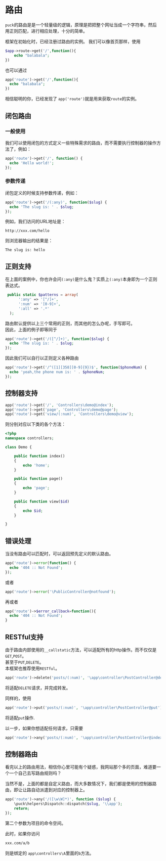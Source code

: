 # 路由
`puck`的路由是是一个轻量级的逻辑，原理是把把整个网址当成一个字符串，然后用正则匹配，进行相应处理，十分的简单。 

框架在初始化时，已经注册过路由的实例。
我们可以像首页那样，使用
```php
$app->route->get('/',function(){
    echo "balabala";
})
```
也可以通过
```php
app('route')->get('/',function(){
  echo "balabala";
})
```
相信聪明的你，已经发现了
`app('route')`就是用来获取`route`的实例。


## 闭包路由

### 一般使用
我们可以使用闭包的方式定义一些特殊需求的路由，而不需要执行控制器的操作方法了，例如：

```php
app('route')->get('/', function() {
  echo 'Hello world!';
});
```
### 参数传递

闭包定义的时候支持参数传递，例如：

```php
app('route')->get('/(:any)', function($slug) {
  echo 'The slug is: ' . $slug;
});
```
例如，我们访问的URL地址是：

```url
http://xxx.com/hello
```
则浏览器输出的结果是：

```text
The slug is: hello
```

## 正则支持

在上面的案例中，你也许会问`(:any)`是什么鬼？实质上`(:any)`本身即为一个正则表达式。  

```php
 public static $patterns = array(
      ':any' => '[^/]+',
      ':num' => '[0-9]+',
      ':all' => '.*'
  );
```
路由默认提供以上三个常用的正则，而其他的怎么办呢，手写即可。  
因此，上面的例子即等同于

```php
app('route')->get('/([^/]+)', function($slug) {
  echo 'The slug is: ' . $slug;
});
```

因此我们可以自行以正则定义各种路由

```php
app('route')->get('/^([1][358][0-9]{9})$', function($phoneNum) {
  echo 'yeah,the phone num is: ' . $phoneNum;
});
```
## 控制器支持

```php
app('route')->get('/', 'Controllers\demo@index');
app('route')->get('page', 'Controllers\demo@page');
app('route')->get('view/(:num)', 'Controllers\demo@view');
```
则分别对应以下类的各个方法：

```php
<?php
namespace controllers;

class Demo {

    public function index()
    {
        echo 'home';
    }

    public function page()
    {
        echo 'page';
    }

    public function view($id)
    {
        echo $id;
    }

}
```

## 错误处理

当没有路由可以匹配时，可以返回预先定义的默认路由。

```php
app('route')->error(function() {
  echo '404 :: Not Found';
});
```
或者

```php
app('route')->error('\PublicController@notfound');
```

再或者

```php
app('route')->$error_callback=function(){
  echo '404 :: Not Found';
}
```

## RESTful支持

由于路由内部使用的`__callstatic`方法，可以适配所有的http操作。而不仅仅是`GET`,`POST`。  
甚至于`PUT`,`DELETE`。  
本框架也推荐使用`RESTful`。  

```php
app('route')->delete('posts/(:num)', '\app\controller\PostController@delete');
```

将适配`DELETE`请求，并完成转发。

同样的，使用
```php
app('route')->put('posts/(:num)', '\app\controller\PostController@put');
```
将适配`put`操作.

以一步，如果你想适配任何请求，只需要

```php
app('route')->any('posts/(:num)', '\app\controller\PostController@index');
```


## 控制器路由

看完以上的路由用法，相信你心里可能有个疑惑，我网站那个多的页面，难道要一个一个自己去写路由规则吗？

当然不是，上面的都是自定义路由，而大多数情况下，我们都是使用的控制器路由，即让让路自动派遣到对应的控制器上。

```php
app('route')->any('/([\w\W]*)', function ($slug) {
    \puck\helpers\Dispatch::dispatch($slug, '\\app');
    return;
});
```
第二个参数为项目的命令空间。

此时，如果你访问
```html
xxx.com/a/b
```
则是绑定的
`app\controllers\A`里面的`b`方法。
